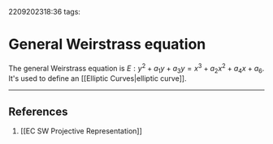 2209202318:36
tags: 
# General Weirstrass equation

The general Weirstrass equation is $E: y^2+a_1y+a_3y=x^3+a_2x^2+a_4x+a_6$.
It's used to define an [[Elliptic Curves|elliptic curve]]. 


---
## References
1. [[EC SW Projective Representation]]